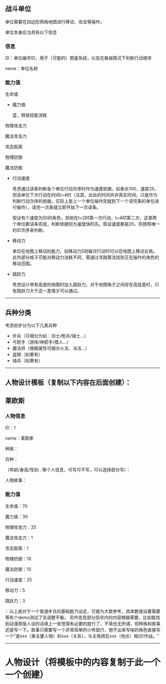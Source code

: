 ## 战斗单位

单位需要在四边形网格地图进行移动、攻击等操作。

单位本身应当具有以下信息

### 信息

ID：单位编号ID，用于（可能的）图鉴系统，以及在极端情况下判断行动顺序

name：单位名称

### 能力值

生命值

- 魔力值
    
    蓝，释放技能消耗
    

物理攻击力

魔法攻击力

攻击距离

物理防御

魔法防御

- 行动速度
    
    考虑通过读条判断各个单位行动次序时作为速度依据，如条长100，速度25，则该单位下次行动在时间t=4时（注意，此处的时间并非真实时间，只是作为判断行动次序的依据，实际上是上一个单位操作完就到下一个读完条的单位进行操作），读完一次条就立即开始下一次读条。
    
    假设有个速度为50的角色，则他在t=2时第一次行动，t=4时第二次，这里两个单位都读条完成，判断依据则为速度快的先。假设速度都是25，则按照唯一的ID次序来判断。
    

- 移动力
    
    单位在地图上移动的能力，如移动力5则每次行动时可以在地图上移动五格。此外部分格子可能对移动力消耗不同，需通过寻路算法找到正在操作的角色的移动范围。
    
- 跳跃力
    
    考虑设计带有高度的地图时加入跳跃力，对于地图格子之间存在高低差时，只有跳跃力大于这一差值才可以通过。
    

---

## 兵种分类

考虑初步分为以下几类兵种

- 步兵（可细分为如：剑士/枪兵/骑士…）
- 弓箭手（游侠/神箭手/猎人…）
- 魔法师（根据属性可细分火法、冰法…）
- 盗贼（如果有）
- 骑兵（如果有）

---

## 人物设计模板（复制以下内容在后面创建）：

## 莱欧斯

### 人物信息

ID：1

name：莱欧斯

种族：

兵种：

（年龄/身高/性别…等个人信息，可写可不写，可以选择部分写）：

人物故事：

### 能力值

生命值：70

魔力值：30

物理攻击力：25

魔法攻击力：1

攻击距离：1

物理防御：10

魔法防御：10

行动速度：25

移动力：5

跳跃力：3

<aside>
💡 以上是对于一个普通步兵的基础能力设定，可做为大致参考，具体数值设置需要等有个demo测试了去调整平衡。
另外信息部分括号内的内容根据需要，比如能找到动漫原版人设的话填上一些觉得有必要的就行了，不填也无所谓，但种族和故事还是写一下。故事只需要写一个非常简单的小传就行，想不出来写啥的角色直接写一个”是xxx（某主要人物）的xxx（关系），与主角团在xxx（地点）相识/作战。“

</aside>

---

# 人物设计（将模板中的内容复制于此一个一个创建）